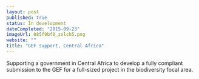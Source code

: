 ```yaml
---
layout: post
published: true
status: In development
dateCompleted: "2015-09-23"
imageUrl: 085f9bf0_zxlch5.png
website: ""
title: "GEF support, Central Africa"
---
```




Supporting a government in Central Africa to develop a fully compliant submission to the GEF for a full-sized project in the biodiversity focal area.
